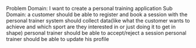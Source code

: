 Problem Domain:
I want to create a personal training application
Sub Domain:
a customer should be able to register and book a session with the personal trainer 
system should collect data(like what the customer wants to achieve and which sport are they interested in or just doing it to get in shape)	
personal trainer should be able to accept/reject a session
personal trainer should be able to update his profile
